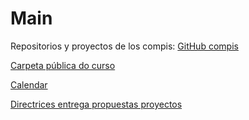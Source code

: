 # Main

Repositorios y proyectos de los compis: [GitHub compis](https://docs.google.com/spreadsheets/d/1YnNqMdpdfxEy20Svu4NmOSgQ2jMfSVYfUniE3tmcpRA/edit?usp=sharing)

[Carpeta pública do curso](https://drive.google.com/drive/folders/1G6HeH6n0AagI5enrcIIx6P14-BurKUJ2?usp=sharing)

[Calendar](https://calendar.google.com/calendar/embed?src=qrt7ei22rp3ea827utrcg93438%40group.calendar.google.com&ctz=Europe%2FMadrid)

[Directrices entrega propuestas proyectos](https://docs.google.com/document/d/1Zt0TU3b4l79R2ockXXRUNxiNl7JUOnP1bpam94-WgXA/edit?usp=sharing)

